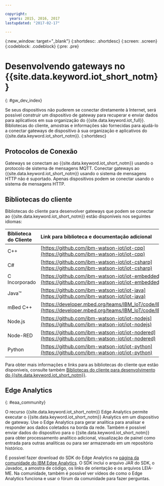 ```yaml
---

copyright:
  years: 2015, 2016, 2017
lastupdated: "2017-02-17"

---
```


{:new_window: target="_blank"}
{:shortdesc: .shortdesc}
{:screen: .screen}
{:codeblock: .codeblock}
{:pre: .pre}

# Desenvolvendo gateways no {{site.data.keyword.iot_short_notm}}
{: #gw_dev_index}

Se seus dispositivos não puderem se conectar diretamente à Internet, será possível construir um dispositivo de gateway para recuperar e enviar dados para aplicativos em sua organização do {{site.data.keyword.iot_full}}. Bibliotecas do cliente, amostras e informações são fornecidas para ajudá-lo a conectar gateways de dispositivo à sua organização e aplicativos do {{site.data.keyword.iot_short_notm}}.
{:shortdesc}

## Protocolos de Conexão
Gateways se conectam ao {{site.data.keyword.iot_short_notm}} usando o protocolo de sistema de mensagens MQTT. Conectar gateways ao {{site.data.keyword.iot_short_notm}} usando o sistema de mensagens HTTP não é suportado. Apenas dispositivos podem se conectar usando o sistema de mensagens HTTP.

## Bibliotecas do cliente
Bibliotecas do cliente para desenvolver gateways que podem se conectar ao {{site.data.keyword.iot_short_notm}} estão disponíveis nos seguintes idiomas:

|Biblioteca do Cliente |Link para biblioteca e documentação adicional
|:---|:---
|C++|[https://github.com/ibm-watson-iot/iot-cpp](https://github.com/ibm-watson-iot/iot-cpp)
|C#|[https://github.com/ibm-watson-iot/iot-csharp](https://github.com/ibm-watson-iot/iot-csharp)
|C Incorporado| [https://github.com/ibm-watson-iot/iot-embeddedc](https://github.com/ibm-watson-iot/iot-embeddedc)
|Java™|[https://github.com/ibm-watson-iot/iot-java](https://github.com/ibm-watson-iot/iot-java)
|mBed C++|[https://developer.mbed.org/teams/IBM_IoT/code/IBMIoTF/](https://developer.mbed.org/teams/IBM_IoT/code/IBMIoTF/)
|Node.js|[https://github.com/ibm-watson-iot/iot-nodejs](https://github.com/ibm-watson-iot/iot-nodejs)
|Node-RED|[https://github.com/ibm-watson-iot/iot-nodered](https://github.com/ibm-watson-iot/iot-nodered)
|Python|[https://github.com/ibm-watson-iot/iot-python](https://github.com/ibm-watson-iot/iot-python)

Para obter mais informações e links para as bibliotecas do cliente que estão disponíveis, consulte também [Bibliotecas do cliente para desenvolvimento do {{site.data.keyword.iot_short_notm}}](../iot_platform_client_lib.html).

## Edge Analytics
{: #eaa_community}

O recurso {{site.data.keyword.iot_short_notm}} Edge Analytics permite executar o {{site.data.keyword.iot_short_notm}} Analytics em um dispositivo de gateway. Use o Edge Analytics para gerar analítica para analisar e responder aos dados coletados na borda da rede. Também é possível enviar dados do dispositivo para o {{site.data.keyword.iot_short_notm}} para obter processamento analítico adicional, visualização de painel como entrada para outras analíticas ou para ser armazenado em um repositório histórico.

É possível fazer download do SDK do Edge Analytics na [página
da comunidade do IBM Edge Analytics](https://www.ibm.com/developerworks/community/groups/service/html/communitystart?communityUuid=3df173af-0c21-4b9c-9fd1-e8e5561ef460&ftHelpTip=true). O SDK inclui o arquivo JAR do SDK, o Javadoc, a amostra de código, os links de orientação e os arquivos LEIA-ME. Na comunidade, também é possível ver vídeos de como o Edge Analytics funciona e usar o fórum da comunidade para fazer perguntas.
